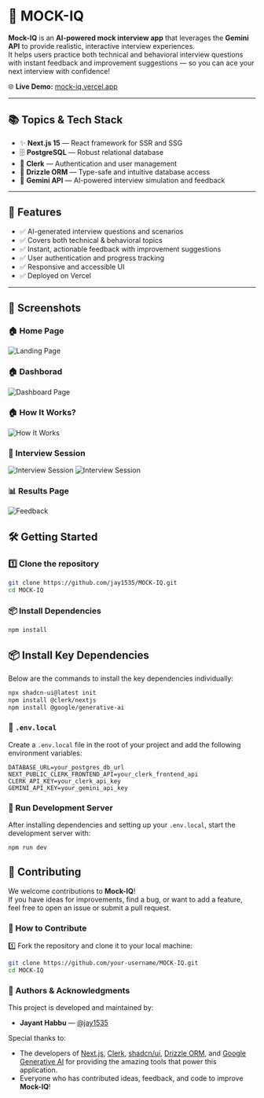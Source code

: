 # 🎯 MOCK-IQ

**Mock-IQ** is an **AI-powered mock interview app** that leverages the **Gemini API** to provide realistic, interactive interview experiences.  
It helps users practice both technical and behavioral interview questions with instant feedback and improvement suggestions — so you can ace your next interview with confidence!

🌐 **Live Demo:** [mock-iq.vercel.app](https://mock-iq.vercel.app)

---

## 📚 Topics & Tech Stack

- ✨ **Next.js 15** — React framework for SSR and SSG
- 🗄️ **PostgreSQL** — Robust relational database
- 🔑 **Clerk** — Authentication and user management
- 🌿 **Drizzle ORM** — Type-safe and intuitive database access
- 🤖 **Gemini API** — AI-powered interview simulation and feedback

---

## 🚀 Features

- ✅ AI-generated interview questions and scenarios  
- ✅ Covers both technical & behavioral topics  
- ✅ Instant, actionable feedback with improvement suggestions  
- ✅ User authentication and progress tracking  
- ✅ Responsive and accessible UI  
- ✅ Deployed on Vercel

---

## 📸 Screenshots

### 🏠 Home Page
![Landing Page](./mock-iq/public/LandingPage.png)

### 🏠 Dashborad
![Dashboard Page](./mock-iq/public/Dashboard.png)

### 🏠 How It Works?
![How It Works](./mock-iq/public/HowItWorks.png)

### 🎤 Interview Session
![Interview Session](./mock-iq/public/Interview.png)
![Interview Session](./mock-iq/public/Session.png)

### 📊 Results Page
![Feedback](./mock-iq/public/FeedBack.png)


## 🛠️ Getting Started

### 1️⃣ Clone the repository
```bash
git clone https://github.com/jay1535/MOCK-IQ.git
cd MOCK-IQ
```

### 📦 Install Dependencies

```bash
npm install

```
## 📦 Install Key Dependencies

Below are the commands to install the key dependencies individually:
```bash
npx shadcn-ui@latest init
npm install @clerk/nextjs
npm install @google/generative-ai
```

### 📄 `.env.local`

Create a `.env.local` file in the root of your project and add the following environment variables:

```env
DATABASE_URL=your_postgres_db_url
NEXT_PUBLIC_CLERK_FRONTEND_API=your_clerk_frontend_api
CLERK_API_KEY=your_clerk_api_key
GEMINI_API_KEY=your_gemini_api_key
```

### 🚀 Run Development Server

After installing dependencies and setting up your `.env.local`, start the development server with:

```bash
npm run dev
```
## 🤝 Contributing

We welcome contributions to **Mock-IQ**!  
If you have ideas for improvements, find a bug, or want to add a feature, feel free to open an issue or submit a pull request.  

### 📝 How to Contribute

1️⃣ Fork the repository and clone it to your local machine:  
```bash
git clone https://github.com/your-username/MOCK-IQ.git
cd MOCK-IQ
```
### 👥 Authors & Acknowledgments

This project is developed and maintained by:

- **Jayant Habbu** — [@jay1535](https://github.com/jay1535)

Special thanks to:

- The developers of [Next.js](https://nextjs.org/), [Clerk](https://clerk.com/), [shadcn/ui](https://ui.shadcn.com/), [Drizzle ORM](https://orm.drizzle.team/), and [Google Generative AI](https://ai.google/discover/generative-ai/) for providing the amazing tools that power this application.
- Everyone who has contributed ideas, feedback, and code to improve **Mock-IQ**!



